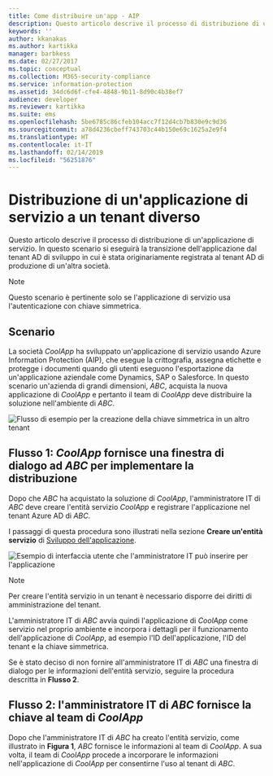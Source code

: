 ```yaml
---
title: Come distribuire un'app - AIP
description: Questo articolo descrive il processo di distribuzione di un'applicazione di servizio in un tenant diverso da quello per cui è stata originariamente sviluppata.
keywords: ''
author: kkanakas
ms.author: kartikka
manager: barbkess
ms.date: 02/27/2017
ms.topic: conceptual
ms.collection: M365-security-compliance
ms.service: information-protection
ms.assetid: 34dc6d6f-cfe4-4848-9b11-8d90c4b38ef7
audience: developer
ms.reviewer: kartikka
ms.suite: ems
ms.openlocfilehash: 5be6785c86cfeb104acc7f12d4cb7b830e9c9d36
ms.sourcegitcommit: a78d4236cbeff743703c44b150e69c1625a2e9f4
ms.translationtype: HT
ms.contentlocale: it-IT
ms.lasthandoff: 02/14/2019
ms.locfileid: "56251876"
---
```

# <a name="deploying-a-service-application-into-a-different-tenant"></a>Distribuzione di un'applicazione di servizio a un tenant diverso

Questo articolo descrive il processo di distribuzione di un'applicazione di servizio. In questo scenario si eseguirà la transizione dell'applicazione dal tenant AD di sviluppo in cui è stata originariamente registrata al tenant AD di produzione di un'altra società.

> [!Note]
> Questo scenario è pertinente solo se l'applicazione di servizio usa l'autenticazione con chiave simmetrica.

## <a name="scenario"></a>Scenario
La società *CoolApp* ha sviluppato un'applicazione di servizio usando Azure Information Protection (AIP), che esegue la crittografia, assegna etichette e protegge i documenti quando gli utenti eseguono l'esportazione da un'applicazione aziendale come Dynamics, SAP o Salesforce. In questo scenario un'azienda di grandi dimensioni, *ABC*, acquista la nuova applicazione di *CoolApp* e pertanto il team di *CoolApp* deve distribuire la soluzione nell'ambiente di *ABC*. 

![Flusso di esempio per la creazione della chiave simmetrica in un altro tenant](../media/develop/service-app-provision.jpg)

## <a name="flow-1-coolapp-provides-a-ui-dialog-to-abc-to-implement-the-deployment"></a>Flusso 1: *CoolApp* fornisce una finestra di dialogo ad *ABC* per implementare la distribuzione

Dopo che *ABC* ha acquistato la soluzione di *CoolApp*, l'amministratore IT di *ABC* deve creare l'entità servizio *CoolApp* e registrare l'applicazione nel tenant Azure AD di *ABC*. 

I passaggi di questa procedura sono illustrati nella sezione **Creare un'entità servizio** di [Sviluppo dell'applicazione](developing-your-application.md).

![Esempio di interfaccia utente che l'amministratore IT può inserire per l'applicazione](../media/develop/how-to-deploy-app-UI.png)

> [!Note]
> Per creare l'entità servizio in un tenant è necessario disporre dei diritti di amministrazione del tenant.

L'amministratore IT di *ABC* avvia quindi l'applicazione di *CoolApp* come servizio nel proprio ambiente e incorpora i dettagli per il funzionamento dell'applicazione di *CoolApp*, ad esempio l'ID dell'applicazione, l'ID del tenant e la chiave simmetrica.

Se è stato deciso di non fornire all'amministratore IT di *ABC* una finestra di dialogo per le informazioni dell'entità servizio, seguire la procedura descritta in **Flusso 2**.

## <a name="flow-2-abc-it-administrator-provides-the-key-to-the-coolapp-team"></a>Flusso 2: l'amministratore IT di *ABC* fornisce la chiave al team di *CoolApp*

Dopo che l'amministratore IT di *ABC* ha creato l'entità servizio, come illustrato in **Figura 1**, *ABC* fornisce le informazioni al team di *CoolApp*. A sua volta, il team di *CoolApp* procede a incorporare le informazioni nell'applicazione di *CoolApp* per consentirne l'uso al tenant di *ABC*.
